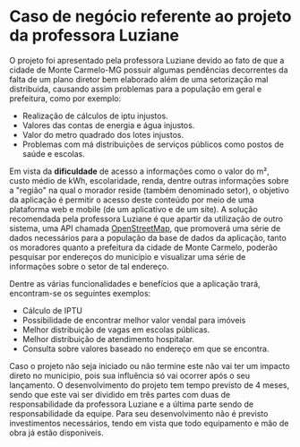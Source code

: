 # Caso de negócio referente ao projeto da professora Luziane

O projeto foi apresentado pela professora Luziane devido ao fato de que a cidade de Monte Carmelo-MG possuir algumas pendências decorrentes da falta de um plano diretor bem elaborado além de uma setorização mal distribuida, causando assim problemas para a população em geral e prefeitura, como por exemplo: 

- Realização de cálculos de iptu injustos.
- Valores das contas de energia e água injustos.
- Valor do metro quadrado dos lotes injustos.
- Problemas com má distribuições de serviços públicos como postos de saúde e escolas.

Em vista da **dificuldade** de acesso a informações como o valor do m², custo médio de kWh, escolaridade, renda, dentre outras informações sobre a "região" na qual o morador reside (também denominado setor), o objetivo da aplicação é permitir o acesso deste conteúdo por meio de uma plataforma web e mobile (de um aplicativo e de um site).
A solução recomendada pela professora Luziane é que apartir da utilização de outro sistema, uma API chamada [OpenStreetMap](https://www.openstreetmap.org/about), que promoverá uma série de dados necessários para a população da base de dados da aplicação, tanto os moradores quanto a prefeitura da cidade de Monte Carmelo, poderão pesquisar por endereços do município e visualizar uma série de informações sobre o setor de tal endereço.

Dentre as várias funcionalidades e benefícios que a aplicação trará, encontram-se os seguintes exemplos:

- Cálculo de IPTU
- Possibilidade de encontrar melhor valor vendal para imóveis
- Melhor distribuição de vagas em escolas públicas.
- Melhor distribuição de atendimento hospitalar.
- Consulta sobre valores baseado no endereço em que se encontra.

Caso o projeto não seja iniciado ou não termine este não vai ter um impacto direto no municipio, pois sua influência só vai ocorrer após o seu lançamento.
O desenvolvimento do projeto tem tempo previsto de 4 meses, sendo que este vai ser dividido em três partes com duas de responsabilidade da professora Luziane e a última parte sendo de responsabilidade da equipe. Para seu desenvolvimento não é previsto investimentos necessários, tendo em vista que todo equipamento e mão de obra já estão disponiveis.
